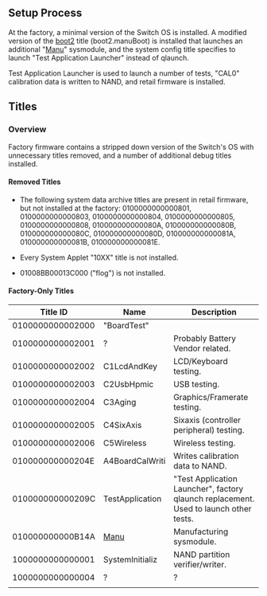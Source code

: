 ## Setup Process

At the factory, a minimal version of the Switch OS is installed. A
modified version of the [boot2](Boot2.md "wikilink") title
(boot2.manuBoot) is installed that launches an additional
"[Manu](Manu%20Services.md "wikilink")" sysmodule, and the system config
title specifies to launch "Test Application Launcher" instead of
qlaunch.

Test Application Launcher is used to launch a number of tests, "CAL0"
calibration data is written to NAND, and retail firmware is installed.

## Titles

### Overview

Factory firmware contains a stripped down version of the Switch's OS
with unnecessary titles removed, and a number of additional debug titles
installed.

#### Removed Titles

  - The following system data archive titles are present in retail
    firmware, but not installed at the factory: 0100000000000801,
    0100000000000803, 0100000000000804, 0100000000000805,
    0100000000000808, 010000000000080A, 010000000000080B,
    010000000000080C, 010000000000080D, 010000000000081A,
    010000000000081B, 010000000000081E.

<!-- end list -->

  - Every System Applet "10XX" title is not installed.

<!-- end list -->

  - 01008BB00013C000 ("flog") is not
installed.

#### Factory-Only Titles

| Title ID         | Name                                  | Description                                                                           |
| ---------------- | ------------------------------------- | ------------------------------------------------------------------------------------- |
| 0100000000002000 | "BoardTest"                           |                                                                                       |
| 0100000000002001 | ?                                     | Probably Battery Vendor related.                                                      |
| 0100000000002002 | C1LcdAndKey                           | LCD/Keyboard testing.                                                                 |
| 0100000000002003 | C2UsbHpmic                            | USB testing.                                                                          |
| 0100000000002004 | C3Aging                               | Graphics/Framerate testing.                                                           |
| 0100000000002005 | C4SixAxis                             | Sixaxis (controller peripheral) testing.                                              |
| 0100000000002006 | C5Wireless                            | Wireless testing.                                                                     |
| 010000000000204E | A4BoardCalWriti                       | Writes calibration data to NAND.                                                      |
| 010000000000209C | TestApplication                       | "Test Application Launcher", factory qlaunch replacement. Used to launch other tests. |
| 010000000000B14A | [Manu](Manu%20Services.md "wikilink") | Manufacturing sysmodule.                                                              |
| 1000000000000001 | SystemInitializ                       | NAND partition verifier/writer.                                                       |
| 1000000000000004 | ?                                     | ?                                                                                     |
|                  |                                       |                                                                                       |
